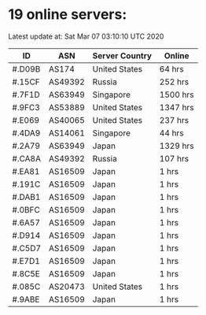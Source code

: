 # 19 online servers:

Latest update at: Sat Mar 07 03:10:10 UTC 2020

| ID | ASN | Server Country | Online |
| -- | --- | -------------- | ------ |
| #.D09B | AS174 | United States | 64 hrs |
| #.15CF | AS49392 | Russia | 252 hrs |
| #.7F1D | AS63949 | Singapore | 1500 hrs |
| #.9FC3 | AS53889 | United States | 1347 hrs |
| #.E069 | AS40065 | United States | 237 hrs |
| #.4DA9 | AS14061 | Singapore | 44 hrs |
| #.2A79 | AS63949 | Japan | 1329 hrs |
| #.CA8A | AS49392 | Russia | 107 hrs |
| #.EA81 | AS16509 | Japan | 1 hrs |
| #.191C | AS16509 | Japan | 1 hrs |
| #.DAB1 | AS16509 | Japan | 1 hrs |
| #.0BFC | AS16509 | Japan | 1 hrs |
| #.6A57 | AS16509 | Japan | 1 hrs |
| #.D914 | AS16509 | Japan | 1 hrs |
| #.C5D7 | AS16509 | Japan | 1 hrs |
| #.E7D1 | AS16509 | Japan | 1 hrs |
| #.8C5E | AS16509 | Japan | 1 hrs |
| #.085C | AS20473 | United States | 1 hrs |
| #.9ABE | AS16509 | Japan | 1 hrs |

